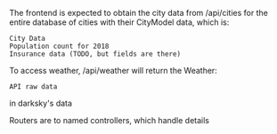 The frontend is expected to obtain the city data from /api/cities for
the entire database of cities with their CityModel data, which is:

    City Data
    Population count for 2018
    Insurance data (TODO, but fields are there)
To access weather, /api/weather will return the Weather:

    API raw data
in darksky's data

Routers are to named controllers, which handle details